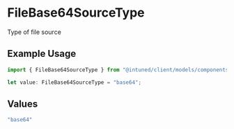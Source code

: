 # FileBase64SourceType

Type of file source

## Example Usage

```typescript
import { FileBase64SourceType } from "@intuned/client/models/components";

let value: FileBase64SourceType = "base64";
```

## Values

```typescript
"base64"
```
